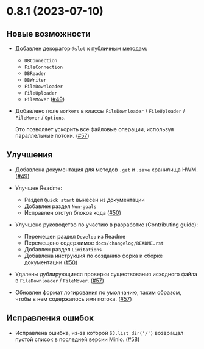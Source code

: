 # 0.8.1 (2023-07-10)

## Новые возможности

- Добавлен декоратор `@slot` к публичным методам:

  - `DBConnection`
  - `FileConnection`
  - `DBReader`
  - `DBWriter`
  - `FileDownloader`
  - `FileUploader`
  - `FileMover` ([#49](https://github.com/MobileTeleSystems/onetl/pull/49))

- Добавлено поле `workers` в классы `FileDownloader` / `FileUploader` / `FileMover` / `Options`.

  Это позволяет ускорить все файловые операции, используя параллельные потоки. ([#57](https://github.com/MobileTeleSystems/onetl/pull/57))

## Улучшения

- Добавлена документация для методов `.get` и `.save` хранилища HWM. ([#49](https://github.com/MobileTeleSystems/onetl/pull/49))

- Улучшен Readme:

  - Раздел `Quick start` вынесен из документации
  - Добавлен раздел `Non-goals`
  - Исправлен отступ блоков кода ([#50](https://github.com/MobileTeleSystems/onetl/pull/50))

- Улучшено руководство по участию в разработке (Contributing guide):

  - Перемещен раздел `Develop` из Readme
  - Перемещено содержимое `docs/changelog/README.rst`
  - Добавлен раздел `Limitations`
  - Добавлена инструкция по созданию форка и сборке документации ([#50](https://github.com/MobileTeleSystems/onetl/pull/50))

- Удалены дублирующиеся проверки существования исходного файла в `FileDownloader` / `FileMover`. ([#57](https://github.com/MobileTeleSystems/onetl/pull/57))

- Обновлен формат логирования по умолчанию, таким образом, чтобы в нем содержалось имя потока. ([#57](https://github.com/MobileTeleSystems/onetl/pull/57))

## Исправления ошибок

- Исправлена ошибка, из-за которой `S3.list_dir('/')` возвращал пустой список в последней версии Minio. ([#58](https://github.com/MobileTeleSystems/onetl/pull/58))
